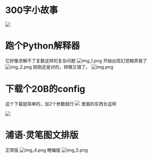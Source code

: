 # 300字小故事
![](a38226667ecce124ff9b719c2818fdd.png)

# 跑个Python解释器
它好像求解不了复数这样的复杂问题
![img_1.png](img_1.png)
开始出现幻觉糊弄我了
![img_2.png](img_2.png)
刚刚还是对的，转眼又错了。
![img.png](img.png)

# 下载个20B的config
这个下载挺简单的，加2个参数就行
![](./image.png)
里面的东西长这样

![](./image-2.png)

# 浦语·灵笔图文排版
正常版
![img_4.png](img_4.png)
瞎编版
![img_5.png](img_5.png)